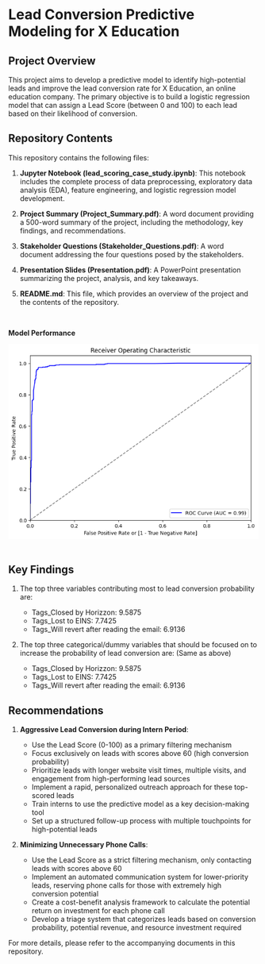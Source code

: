 # Lead Conversion Predictive Modeling for X Education

## Project Overview

This project aims to develop a predictive model to identify high-potential leads and improve the lead conversion rate for X Education, an online education company. The primary objective is to build a logistic regression model that can assign a Lead Score (between 0 and 100) to each lead based on their likelihood of conversion.

## Repository Contents

This repository contains the following files:

1. **Jupyter Notebook (lead_scoring_case_study.ipynb)**: This notebook includes the complete process of data preprocessing, exploratory data analysis (EDA), feature engineering, and logistic regression model development.

2. **Project Summary (Project_Summary.pdf)**: A word document providing a 500-word summary of the project, including the methodology, key findings, and recommendations.

3. **Stakeholder Questions (Stakeholder_Questions.pdf)**: A word document addressing the four questions posed by the stakeholders.

4. **Presentation Slides (Presentation.pdf)**: A PowerPoint presentation summarizing the project, analysis, and key takeaways.

5. **README.md**: This file, which provides an overview of the project and the contents of the repository.

<br>

**Model Performance**

![Model Performance](visualizations/roc_auc_test_dataset.png)  
<br>


## Key Findings

1. The top three variables contributing most to lead conversion probability are:
   - Tags_Closed by Horizzon: 9.5875 
   - Tags_Lost to EINS: 7.7425  
   - Tags_Will revert after reading the email: 6.9136 

2. The top three categorical/dummy variables that should be focused on to increase the probability of lead conversion are:
   (Same as above)
   - Tags_Closed by Horizzon: 9.5875 
   - Tags_Lost to EINS: 7.7425  
   - Tags_Will revert after reading the email: 6.9136 

## Recommendations

1. **Aggressive Lead Conversion during Intern Period**:
   - Use the Lead Score (0-100) as a primary filtering mechanism
   - Focus exclusively on leads with scores above 60 (high conversion probability)
   - Prioritize leads with longer website visit times, multiple visits, and engagement from high-performing lead sources
   - Implement a rapid, personalized outreach approach for these top-scored leads
   - Train interns to use the predictive model as a key decision-making tool
   - Set up a structured follow-up process with multiple touchpoints for high-potential leads

2. **Minimizing Unnecessary Phone Calls**:
   - Use the Lead Score as a strict filtering mechanism, only contacting leads with scores above 60
   - Implement an automated communication system for lower-priority leads, reserving phone calls for those with extremely high conversion potential
   - Create a cost-benefit analysis framework to calculate the potential return on investment for each phone call
   - Develop a triage system that categorizes leads based on conversion probability, potential revenue, and resource investment required

For more details, please refer to the accompanying documents in this repository.
